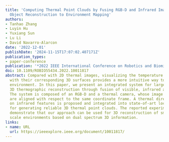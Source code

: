 ```yaml
---
title: 'Computing Thermal Point Clouds by Fusing RGB-D and Infrared Images: From Dense
  Object Reconstruction to Environment Mapping'
authors:
- Tanhao Zhang
- Luyin Hu
- Yuxiang Sun
- Lu Li
- David Navarro-Alarcon
date: '2022-12-01'
publishDate: '2024-11-15T17:07:02.407171Z'
publication_types:
- paper-conference
publication: '*2022 IEEE International Conference on Robotics and Biomimetics (ROBIO)*'
doi: 10.1109/ROBIO55434.2022.10011817
abstract: Compared with 2D thermal images, visualizing the temperature of objects
  with their corresponding 3D surfaces provides a more intuitive way to perceive the
  environment. In this paper, we present an integrated system for largescale and real-time
  3D thermographic reconstruction through fusion of visible, infrared and depth images.
  The system is composed of an RGB-D and a thermal camera, whose image measurements
  are aligned with respect to the same coordinate frame. A thermal direct method based
  on infrared features is proposed and integrated into state-of-art localization algorithms
  for generating reliable 3D thermal point clouds. The reported experimental results
  demonstrate that our approach can be used for 3D reconstruction of small and large
  scale environments based on dual spectrum 3D information.
links:
- name: URL
  url: https://ieeexplore.ieee.org/document/10011817/
---
```

